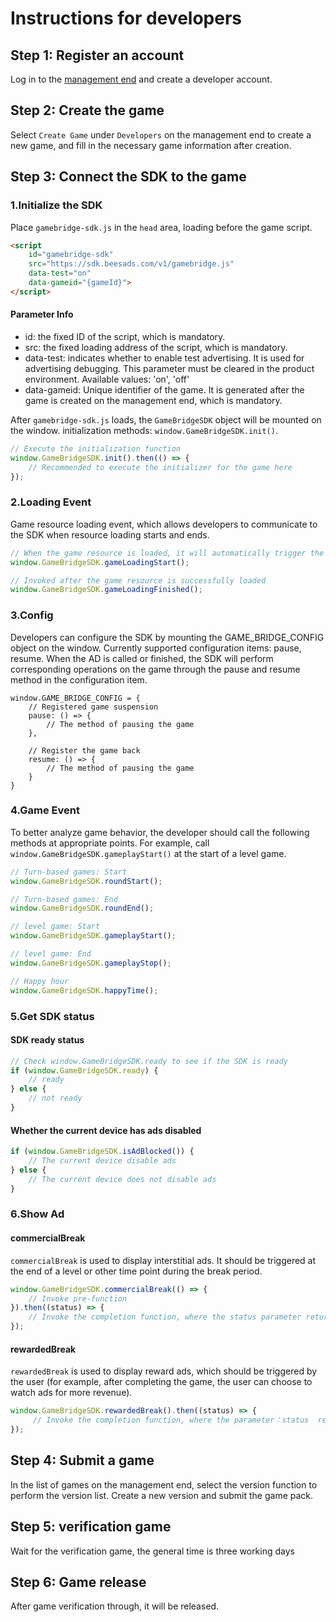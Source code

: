 # Instructions for developers
## Step 1: Register an account
Log in to the [management end](https://manager.gamebridge.games/login.html) and create a developer account.

## Step 2: Create the game
Select `Create Game` under `Developers` on the management end to create a new game, and fill in the necessary game information after creation.

## Step 3: Connect the SDK to the game
### 1.Initialize the SDK
Place `gamebridge-sdk.js` in the `head` area, loading before the game script.
```html
<script
    id="gamebridge-sdk"
    src="https://sdk.beesads.com/v1/gamebridge.js"
    data-test="on"
    data-gameid="{gameId}">
</script>
```
#### Parameter Info
- id: the fixed ID of the script, which is mandatory.
- src: the fixed loading address of the script, which is mandatory.
- data-test: indicates whether to enable test advertising. It is used for advertising debugging. This parameter must be cleared in the product environment. Available values: 'on', 'off'
- data-gameid: Unique identifier of the game. It is generated after the game is created on the management end, which is mandatory.

After `gamebridge-sdk.js` loads, the `GameBridgeSDK` object will be mounted on the window. initialization methods: `window.GameBridgeSDK.init()`.
```javascript
// Execute the initialization function
window.GameBridgeSDK.init().then(() => {
    // Recommended to execute the initializer for the game here
});
```

### 2.Loading Event
Game resource loading event, which allows developers to communicate to the SDK when resource loading starts and ends.
```javascript
// When the game resource is loaded, it will automatically trigger the pre-movie adverts
window.GameBridgeSDK.gameLoadingStart();

// Invoked after the game resource is successfully loaded
window.GameBridgeSDK.gameLoadingFinished();
```

### 3.Config
Developers can configure the SDK by mounting the GAME_BRIDGE_CONFIG object on the window. Currently supported configuration items: pause, resume. When the AD is called or finished, the SDK will perform corresponding operations on the game through the pause and resume method in the configuration item.
```
window.GAME_BRIDGE_CONFIG = {
    // Registered game suspension
    pause: () => {
        // The method of pausing the game
    }, 
	
    // Register the game back
    resume: () => {
        // The method of pausing the game
    }
}
```

### 4.Game Event
To better analyze game behavior, the developer should call the following methods at appropriate points.
For example, call `window.GameBridgeSDK.gameplayStart()` at the start of a level game.
```javascript
// Turn-based games: Start
window.GameBridgeSDK.roundStart();

// Turn-based games: End
window.GameBridgeSDK.roundEnd();

// level game: Start
window.GameBridgeSDK.gameplayStart();

// level game: End
window.GameBridgeSDK.gameplayStop();

// Happy hour
window.GameBridgeSDK.happyTime();
```

### 5.Get SDK status
#### SDK ready status
```javascript
// Check window.GameBridgeSDK.ready to see if the SDK is ready
if (window.GameBridgeSDK.ready) {
    // ready
} else {
    // not ready
}
```
#### Whether the current device has ads disabled
```javascript
if (window.GameBridgeSDK.isAdBlocked()) {
    // The current device disable ads
} else {
    // The current device does not disable ads
}
```

### 6.Show Ad
#### commercialBreak
`commercialBreak` is used to display interstitial ads. It should be triggered at the end of a level or other time point during the break period.
```javascript
window.GameBridgeSDK.commercialBreak(() => {
    // Invoke pre-function
}).then((status) => {
    // Invoke the completion function, where the status parameter returns the current AD display status
});
```

#### rewardedBreak
`rewardedBreak` is used to display reward ads, which should be triggered by the user (for example, after completing the game, the user can choose to watch ads for more revenue).
```javascript
window.GameBridgeSDK.rewardedBreak().then((status) => {
     // Invoke the completion function, where the parameter：status  returns the current AD display status
});
```

## Step 4: Submit a game
In the list of games on the management end, select the version function to perform the version list. Create a new version and submit the game pack.

## Step 5: verification game
Wait for the verification game, the general time is three working days

## Step 6: Game release
After game verification through, it will be released.
